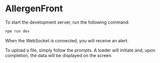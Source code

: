 # AllergenFront

To start the development server, run the following command:

```bash
npm run dev
```

When the WebSocket is connected, you will receive an alert. 

To upload a file, simply follow the prompts. A loader will initiate and, upon completion, the data will be displayed on the screen.